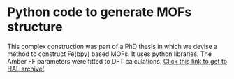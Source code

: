 # Python code to generate MOFs structure

This complex construction was part of a PhD thesis in which we devise a method to construct Fe(bpy) based MOFs. It uses python libraries. The Amber FF parameters were fitted to DFT calculations. [Click this link to get to HAL archive!](https://hal.archives-ouvertes.fr/tel-02058650)
